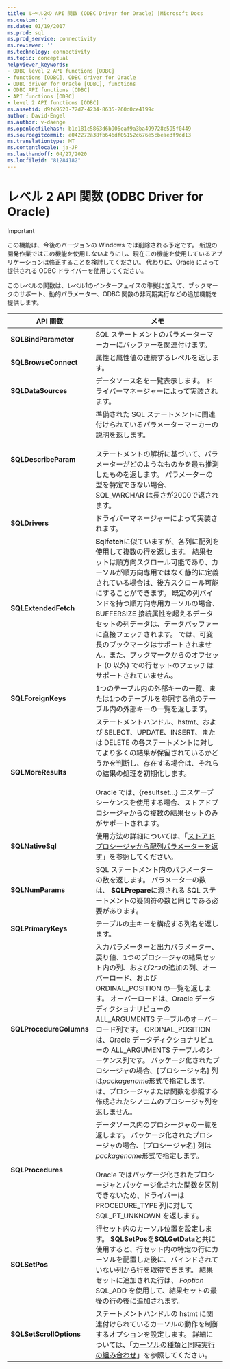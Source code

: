 ```yaml
---
title: レベル2の API 関数 (ODBC Driver for Oracle) |Microsoft Docs
ms.custom: ''
ms.date: 01/19/2017
ms.prod: sql
ms.prod_service: connectivity
ms.reviewer: ''
ms.technology: connectivity
ms.topic: conceptual
helpviewer_keywords:
- ODBC level 2 API functions [ODBC]
- functions [ODBC], ODBC driver for Oracle
- ODBC driver for Oracle [ODBC], functions
- ODBC API functions [ODBC]
- API functions [ODBC]
- level 2 API functions [ODBC]
ms.assetid: d9f49520-72d7-4234-8635-260d0ce4199c
author: David-Engel
ms.author: v-daenge
ms.openlocfilehash: b1e181c5863d6b906eaf9a3ba499728c595f0449
ms.sourcegitcommit: e042272a38fb646df05152c676e5cbeae3f9cd13
ms.translationtype: MT
ms.contentlocale: ja-JP
ms.lasthandoff: 04/27/2020
ms.locfileid: "81284182"
---
```

# <a name="level-2-api-functions-odbc-driver-for-oracle"></a>レベル 2 API 関数 (ODBC Driver for Oracle)
> [!IMPORTANT]  
>  この機能は、今後のバージョンの Windows では削除される予定です。 新規の開発作業ではこの機能を使用しないようにし、現在この機能を使用しているアプリケーションは修正することを検討してください。 代わりに、Oracle によって提供される ODBC ドライバーを使用してください。  
  
 このレベルの関数は、レベル1のインターフェイスの準拠に加えて、ブックマークのサポート、動的パラメーター、ODBC 関数の非同期実行などの追加機能を提供します。  
  
|API 関数|メモ|  
|------------------|-----------|  
|**SQLBindParameter**|SQL ステートメントのパラメーターマーカーにバッファーを関連付けます。|  
|**SQLBrowseConnect**|属性と属性値の連続するレベルを返します。|  
|**SQLDataSources**|データソース名を一覧表示します。 ドライバーマネージャーによって実装されます。|  
|**SQLDescribeParam**|準備された SQL ステートメントに関連付けられているパラメーターマーカーの説明を返します。<br /><br /> ステートメントの解析に基づいて、パラメーターがどのようなものかを最も推測したものを返します。 パラメーターの型を特定できない場合、SQL_VARCHAR は長さが2000で返されます。|  
|**SQLDrivers**|ドライバーマネージャーによって実装されます。|  
|**SQLExtendedFetch**|**Sqlfetch**に似ていますが、各列に配列を使用して複数の行を返します。 結果セットは順方向スクロール可能であり、カーソルが順方向専用ではなく静的に定義されている場合は、後方スクロール可能にすることができます。 既定の列バインドを持つ順方向専用カーソルの場合、BUFFERSIZE 接続属性を超えるデータセットの列データは、データバッファーに直接フェッチされます。 では、可変長のブックマークはサポートされません。また、ブックマークからのオフセット (0 以外) での行セットのフェッチはサポートされていません。|  
|**SQLForeignKeys**|1つのテーブル内の外部キーの一覧、または1つのテーブルを参照する他のテーブル内の外部キーの一覧を返します。|  
|**SQLMoreResults**|ステートメントハンドル、hstmt、および SELECT、UPDATE、INSERT、または DELETE の各ステートメントに対してより多くの結果が保留されているかどうかを判断し、存在する場合は、それらの結果の処理を初期化します。<br /><br /> Oracle では、{resultset...} エスケープシーケンスを使用する場合、ストアドプロシージャからの複数の結果セットのみがサポートされます。|  
|**SQLNativeSql**|使用方法の詳細については、「[ストアドプロシージャから配列パラメーターを返す](../../odbc/microsoft/returning-array-parameters-from-stored-procedures.md)」を参照してください。|  
|**SQLNumParams**|SQL ステートメント内のパラメーターの数を返します。 パラメーターの数は、 **SQLPrepare**に渡される SQL ステートメントの疑問符の数と同じである必要があります。|  
|**SQLPrimaryKeys**|テーブルの主キーを構成する列名を返します。|  
|**SQLProcedureColumns**|入力パラメーターと出力パラメーター、戻り値、1つのプロシージャの結果セット内の列、および2つの追加の列、オーバーロード、および ORDINAL_POSITION の一覧を返します。 オーバーロードは、Oracle データディクショナリビューの ALL_ARGUMENTS テーブルのオーバーロード列です。 ORDINAL_POSITION は、Oracle データディクショナリビューの ALL_ARGUMENTS テーブルのシーケンス列です。 パッケージ化されたプロシージャの場合、[プロシージャ名] 列は*packagename*形式で指定します。 は、プロシージャまたは関数を参照する作成されたシノニムのプロシージャ列を返しません。|  
|**SQLProcedures**|データソース内のプロシージャの一覧を返します。 パッケージ化されたプロシージャの場合、[プロシージャ名] 列は*packagename*形式で指定します。<br /><br /> Oracle ではパッケージ化されたプロシージャとパッケージ化された関数を区別できないため、ドライバーは PROCEDURE_TYPE 列に対して SQL_PT_UNKNOWN を返します。|  
|**SQLSetPos**|行セット内のカーソル位置を設定します。 **SQLSetPos**を**SQLGetData**と共に使用すると、行セット内の特定の行にカーソルを配置した後に、バインドされていない列から行を取得できます。 結果セットに追加された行は、 *Foption* SQL_ADD を使用して、結果セットの最後の行の後に追加されます。|  
|**SQLSetScrollOptions**|ステートメントハンドルの hstmt に関連付けられているカーソルの動作を制御するオプションを設定します。 詳細については、「[カーソルの種類と同時実行の組み合わせ](../../odbc/microsoft/cursor-type-and-concurrency-combinations.md)」を参照してください。|
